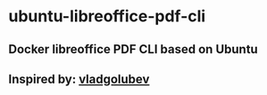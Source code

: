# ubuntu-libreoffice-pdf-cli
## Docker libreoffice PDF CLI based on Ubuntu

## Inspired by: [vladgolubev](https://hub.docker.com/r/vladgolubev/libreoffice-pdf-cli)
